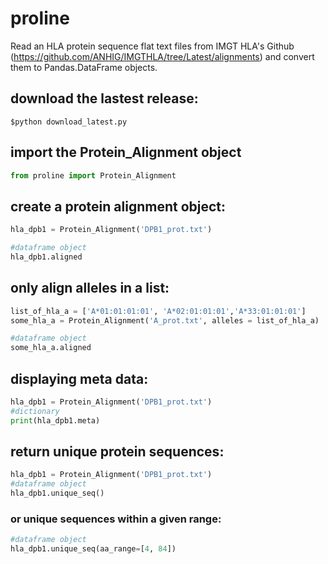 # proline
Read an HLA protein sequence flat text files from IMGT HLA's Github (https://github.com/ANHIG/IMGTHLA/tree/Latest/alignments) and convert them to Pandas.DataFrame objects.

## download the lastest release:
```
$python download_latest.py
```

## import the Protein_Alignment object
```python
from proline import Protein_Alignment
```

## create a protein alignment object:
```python
hla_dpb1 = Protein_Alignment('DPB1_prot.txt')

#dataframe object
hla_dpb1.aligned
```

## only align alleles in a list:
```python
list_of_hla_a = ['A*01:01:01:01', 'A*02:01:01:01','A*33:01:01:01']
some_hla_a = Protein_Alignment('A_prot.txt', alleles = list_of_hla_a)

#dataframe object
some_hla_a.aligned
```

## displaying meta data:
```python
hla_dpb1 = Protein_Alignment('DPB1_prot.txt')
#dictionary
print(hla_dpb1.meta)
```

## return unique protein sequences:
```python
hla_dpb1 = Protein_Alignment('DPB1_prot.txt')
#dataframe object
hla_dpb1.unique_seq()
```

### or unique sequences within a given range:
```python
#dataframe object
hla_dpb1.unique_seq(aa_range=[4, 84])
```

